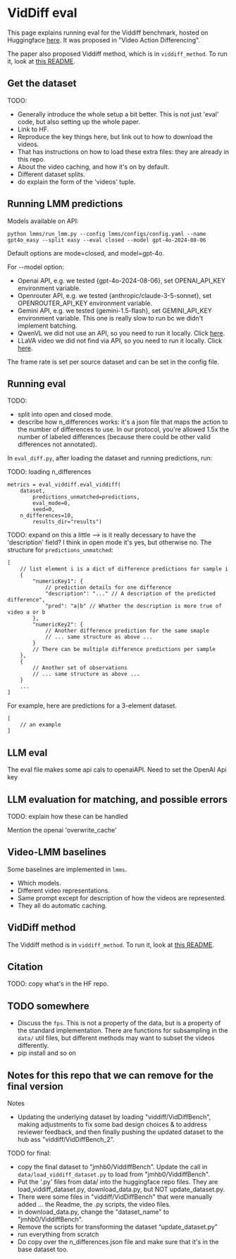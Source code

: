 # VidDiff eval
This page explains running eval for the Viddiff benchmark, hosted on Huggingface [here](). It was proposed in "Video Action Differencing". 


The paper also proposed Viddiff method, which is in `viddiff_method`. To run it, look at [this README](viddiff_method/README.md). 

## Get the dataset
TODO: 
- Generally introduce the whole setup a bit better. This is not just 'eval' code, but also setting up the whole paper.
- Link to HF. 
- Reproduce the key things here, but link out to how to download the videos. 
- That has instructions on how to load these extra files: they are already in this repo.
- About the video caching, and how it's on by default. 
- Different dataset splits. 
- do explain the form of the 'videos' tuple. 

## Running LMM predictions 
Models available on API:
```
python lmms/run_lmm.py --config lmms/configs/config.yaml --name gpt4o_easy --split easy --eval closed --model gpt-4o-2024-08-06
```
Default options are mode=closed, and model=gpt-4o. 

For --model option: 
- Openai API, e.g. we tested {gpt-4o-2024-08-06}, set OPENAI_API_KEY environment variable. 
- Openrouter API, e.g. we tested {anthropic/claude-3-5-sonnet}, set OPENROUTER_API_KEY environment variable. 
- Gemini API, e.g. we tested {gemini-1.5-flash}, set GEMINI_API_KEY environment variable. This one is really slow to run bc we didn't implement batching. 
- QwenVL we did not use an API, so you need to run it locally. Click [here](apis/howto-local-models.md). 
- LLaVA video we did not find via API, so you need to run it locally. Click [here](apis/howto-local-models.md). 

The frame rate is set per source dataset and can be set in the config file. 


## Running eval
TODO: 
- split into open and closed mode. 
- describe how n_differences works: it's a json file that maps the action to the number of differences to use. In our protocol, you're allowed 1.5x the number of labeled differences (because there could be other valid differences not annotated). 

In `eval_diff.py`, after loading the dataset and running predictions, run:

TODO: loading n_differences
```
metrics = eval_viddiff.eval_viddiff(
	dataset,
		predictions_unmatched=predictions,
		eval_mode=0,
		seed=0,
	n_differences=10,
		results_dir="results")
```

TODO: expand on this a little --> is it really decessary to have the 'description' field? I think in open mode it's yes, but otherwise no. 
The structure for `predictions_unmatched`:
```
[
	// list element i is a dict of difference predictions for sample i
	{
		"numericKey1": {
			// prediction details for one difference
			"description": "..." // A description of the predicted difference",
			"pred": "a|b" // Whather the description is more true of video a or b
		},
		"numericKey2": {
			// Another difference prediction for the same smaple
			// ... same structure as above ...
		}
		// There can be multiple difference predictions per sample
	},
	{
		// Another set of observations
		// ... same structure as above ...
	}
	... 
]
```

For example, here are predictions for a 3-element dataset. 
```
[
	// an example
]
```

## LLM eval 
The eval file makes some api cals to openaiAPI. Need to set the OpenAI Api key 


## LLM evaluation for matching, and possible errors
TODO: explain how these can be handled 

Mention the openai 'overwrite_cache'


## Video-LMM baselines 
Some baselines are implemented in `lmms`. 
- Which models. 
- Different video representations.
- Same prompt except for description of how the videos are represented. 
- They all do automatic caching. 


## VidDiff method 
The Viddiff method is in `viddiff_method`. To run it, look at [this README](viddiff_method/README.md). 

## Citation 
TODO: copy what's in the HF repo. 


## TODO somewhere 
- Discuss the `fps`. This is not a property of the data, but is a property of the standard implementation. There are functions for subsampling in the `data/` util files, but different methods may want to subset the videos differently.
- pip install and so on 


## Notes for this repo that we can remove for the final version
Notes
- Updating the underlying dataset by loading "viddiff/VidDiffBench", making adjustments to fix some bad design choices & to address reviewer feedback, and then finally pushing the updated dataset to the hub ass "viddiff/VidDiffBench_2".

TODO for final:
- copy the final dataset to "jmhb0/ViddiffBench". Update the call in `data/load_viddiff_dataset.py` to load from "jmhb0/ViddiffBench".
- Put the '.py' files from data/ into the huggingface repo files. They are load_viddiff_dataset.py, download_data.py, but NOT update_dataset.py.
- There were some files in "viddiff/VidDiffBench" that were manually added ... the Readme, the .py scripts, the video files. 
- in download_data.py, change the "dataset_name" to "jmhb0/ViddiffBench".
- Remove the scripts for transforming the dataset  “update_dataset.py”
- run everything from scratch 
- Do copy over the n_differences.json file and make sure that it's in the base dataset too. 

